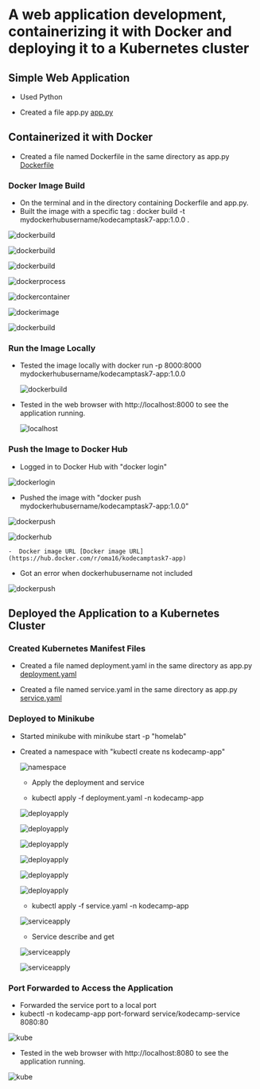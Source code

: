 #  A web application development, containerizing it with Docker and deploying it to a Kubernetes cluster

## Simple Web Application

   - Used Python   

   - Created a file app.py [app.py](app.py)

## Containerized it with Docker

   - Created a file named Dockerfile in the same directory as app.py [Dockerfile](Dockerfile)

  

### Docker Image Build 

  - On the terminal and in the directory containing Dockerfile and app.py.
  - Built the image with a specific tag : docker build -t mydockerhubusername/kodecamptask7-app:1.0.0 .

   ![dockerbuild](img/dockerbuild.png)

   ![dockerbuild](img/dockerbuild0.png)

   ![dockerbuild](img/dockerbuild1.png)

   ![dockerprocess](img/dockerprocess.png)

   ![dockercontainer](img/dockercontainerdt.png)

   ![dockerimage](img/dockerimagedt.png)

   ![dockerbuild](img/dockerimgterminal.png)


### Run the Image Locally

   - Tested the image locally with docker run -p 8000:8000 mydockerhubusername/kodecamptask7-app:1.0.0

      ![dockerbuild](img/dockerrun.png)
 
   - Tested in the web browser with http://localhost:8000 to see the application running.

      ![localhost](img/pylocalhostrunning.png)


### Push the Image to Docker Hub
   - Logged in to Docker Hub with "docker login"

   ![dockerlogin](img/dockerlogin.png)

   - Pushed the image with "docker push mydockerhubusername/kodecamptask7-app:1.0.0"
  
   ![dockerpush](img/dockerpush.png)

   ![dockerhub](img/dockerhub.png)

    -  Docker image URL [Docker image URL](https://hub.docker.com/r/oma16/kodecamptask7-app)

  - Got an error when dockerhubusername not included

   ![dockerpush](img/dockerpusherr.png)



## Deployed the Application to a Kubernetes Cluster

### Created Kubernetes Manifest Files

- Created a file named deployment.yaml in the same directory as app.py 
    [deployment.yaml](deployment.yaml)

- Created a file named service.yaml in the same directory as app.py 
    [service.yaml](service.yaml)

### Deployed to Minikube

- Started minikube with minikube start -p "homelab" 

- Created a namespace with "kubectl create ns kodecamp-app"

   ![namespace](img/namespacekube.png)

   - Apply the deployment and service
    
    - kubectl apply -f deployment.yaml -n kodecamp-app

    ![deployapply](img/deployment.png)

    ![deployapply](img/describepod.png)

    ![deployapply](img/kubedeploy.png)

    ![deployapply](img/deployoutput0.png)

    ![deployapply](img/kubedeploy0.png)

    ![deployapply](img/kubedeploy1.png)

    - kubectl apply -f service.yaml -n kodecamp-app

    ![serviceapply](img/servicekub.png)

    - Service describe and get

    ![serviceapply](img/servicedescribe.png)

    ![serviceapply](img/servicenamespace.png)
        
### Port Forwarded to Access the Application
- Forwarded the service port to a local port
 - kubectl -n kodecamp-app port-forward service/kodecamp-service 8080:80 

![kube](img/kubedeploylocalhostterminal.png)

- Tested in the web browser with http://localhost:8080 to see the application running.

![kube](img/kubedeploylocalhost.png)